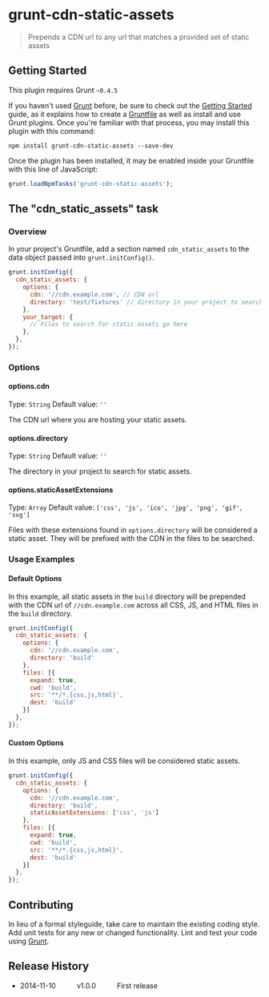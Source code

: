 # grunt-cdn-static-assets

> Prepends a CDN url to any url that matches a provided set of static assets

## Getting Started
This plugin requires Grunt `~0.4.5`

If you haven't used [Grunt](http://gruntjs.com/) before, be sure to check out the [Getting Started](http://gruntjs.com/getting-started) guide, as it explains how to create a [Gruntfile](http://gruntjs.com/sample-gruntfile) as well as install and use Grunt plugins. Once you're familiar with that process, you may install this plugin with this command:

```shell
npm install grunt-cdn-static-assets --save-dev
```

Once the plugin has been installed, it may be enabled inside your Gruntfile with this line of JavaScript:

```js
grunt.loadNpmTasks('grunt-cdn-static-assets');
```

## The "cdn_static_assets" task

### Overview
In your project's Gruntfile, add a section named `cdn_static_assets` to the data object passed into `grunt.initConfig()`.

```js
grunt.initConfig({
  cdn_static_assets: {
    options: {
      cdn: '//cdn.example.com', // CDN url
      directory: 'test/fixtures' // directory in your project to search for static assets
    },
    your_target: {
      // Files to search for static assets go here
    },
  },
});
```

### Options

#### options.cdn
Type: `String`
Default value: `''`

The CDN url where you are hosting your static assets.

#### options.directory
Type: `String`
Default value: `''`

The directory in your project to search for static assets.

#### options.staticAssetExtensions
Type: `Array`
Default value: `['css', 'js', 'ico', 'jpg', 'png', 'gif', 'svg']`

Files with these extensions found in `options.directory` will be considered a static asset. They will be prefixed with the CDN in the files to be searched.

### Usage Examples

#### Default Options
In this example, all static assets in the `build` directory will be prepended with the CDN url of `//cdn.example.com` across all CSS, JS, and HTML files in the `build` directory.

```js
grunt.initConfig({
  cdn_static_assets: {
    options: {
      cdn: '//cdn.example.com',
      directory: 'build'
    },
    files: [{
      expand: true,
      cwd: 'build',
      src: '**/*.{css,js,html}',
      dest: 'build'
    }]
  },
});
```

#### Custom Options
In this example, only JS and CSS files will be considered static assets.

```js
grunt.initConfig({
  cdn_static_assets: {
    options: {
      cdn: '//cdn.example.com',
      directory: 'build',
      staticAssetExtensions: ['css', 'js']
    },
    files: [{
      expand: true,
      cwd: 'build',
      src: '**/*.{css,js,html}',
      dest: 'build'
    }]
  },
});
```

## Contributing
In lieu of a formal styleguide, take care to maintain the existing coding style. Add unit tests for any new or changed functionality. Lint and test your code using [Grunt](http://gruntjs.com/).

## Release History
* 2014-11-10   v1.0.0   First release
